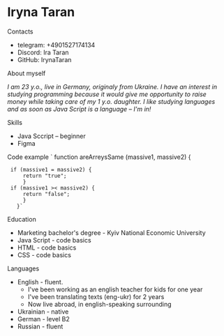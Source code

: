 # Iryna Taran 
Contacts
* telegram: +4901527174134
* Discord: Ira Taran
* GitHub: IrynaTaran

About myself

*I am 23 y.o., live in Germany, originaly from Ukraine. I have an interest in studying programming because it would give me opportunity to raise money while taking care of my 1 y.o. daughter. I like studying languages and as soon as Java Script is a language – I'm in!*

Skills
* Java Sccript – beginner
* Figma

Code example
` function areArreysSame (massive1, massive2) {

     if (massive1 = massive2) {
         return "true";
         }
     if (massive1 >< massive2) {
         return "false";
         }
       }`
 
 Education
 * Marketing bachelor's degree - Kyiv National Economic University
 * Java Script - code basics
 * HTML - code basics
 * CSS - code basics

Languages
* English - fluent. 
   + I've been working as an english teacher for kids for one year
   + I've been translating texts (eng-ukr) for 2 years
   + Now live abroad, in english-speaking surrounding
* Ukrainian - native
* German - level B2
* Russian - fluent
